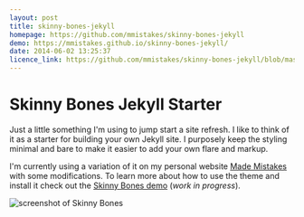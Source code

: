 ```yaml
---
layout: post
title: skinny-bones-jekyll
homepage: https://github.com/mmistakes/skinny-bones-jekyll
demo: https://mmistakes.github.io/skinny-bones-jekyll/
date: 2014-06-02 13:25:37
licence_link: https://github.com/mmistakes/skinny-bones-jekyll/blob/master/LICENSE
---
```

# Skinny Bones Jekyll Starter

Just a little something I'm using to jump start a site refresh. I like to think of it as a starter for building your own Jekyll site. I purposely keep the styling minimal and bare to make it easier to add your own flare and markup.

I'm currently using a variation of it on my personal website [Made Mistakes](http://mademistakes.com) with some modifications. To learn more about how to use the theme and install it check out the [Skinny Bones demo](http://mmistakes.github.io/skinny-bones-jekyll/) (*work in progress*).

![screenshot of Skinny Bones](http://mmistakes.github.io/skinny-bones-jekyll/images/skinny-bones-theme-feature.jpg)

